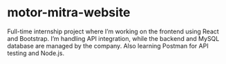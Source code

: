 # motor-mitra-website
Full-time internship project where I’m working on the frontend using React and Bootstrap. I’m handling API integration, while the backend and MySQL database are managed by the company. Also learning Postman for API testing and Node.js.
